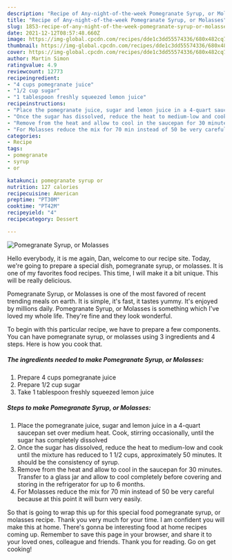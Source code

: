 ```yaml
---
description: "Recipe of Any-night-of-the-week Pomegranate Syrup, or Molasses"
title: "Recipe of Any-night-of-the-week Pomegranate Syrup, or Molasses"
slug: 1853-recipe-of-any-night-of-the-week-pomegranate-syrup-or-molasses
date: 2021-12-12T08:57:48.660Z
image: https://img-global.cpcdn.com/recipes/dde1c3dd55574336/680x482cq70/pomegranate-syrup-or-molasses-recipe-main-photo.jpg
thumbnail: https://img-global.cpcdn.com/recipes/dde1c3dd55574336/680x482cq70/pomegranate-syrup-or-molasses-recipe-main-photo.jpg
cover: https://img-global.cpcdn.com/recipes/dde1c3dd55574336/680x482cq70/pomegranate-syrup-or-molasses-recipe-main-photo.jpg
author: Martin Simon
ratingvalue: 4.9
reviewcount: 12773
recipeingredient:
- "4 cups pomegranate juice"
- "1/2 cup sugar"
- "1 tablespoon freshly squeezed lemon juice"
recipeinstructions:
- "Place the pomegranate juice, sugar and lemon juice in a 4-quart saucepan set over medium heat. Cook, stirring occasionally, until the sugar has completely dissolved"
- "Once the sugar has dissolved, reduce the heat to medium-low and cook until the mixture has reduced to 1 1/2 cups, approximately 50 minutes. It should be the consistency of syrup."
- "Remove from the heat and allow to cool in the saucepan for 30 minutes. Transfer to a glass jar and allow to cool completely before covering and storing in the refrigerator for up to 6 months."
- "For Molasses reduce the mix for 70 min instead of 50 be very careful because at this point it will burn very easily."
categories:
- Recipe
tags:
- pomegranate
- syrup
- or

katakunci: pomegranate syrup or 
nutrition: 127 calories
recipecuisine: American
preptime: "PT30M"
cooktime: "PT42M"
recipeyield: "4"
recipecategory: Dessert

---
```



![Pomegranate Syrup, or Molasses](https://img-global.cpcdn.com/recipes/dde1c3dd55574336/680x482cq70/pomegranate-syrup-or-molasses-recipe-main-photo.jpg)

Hello everybody, it is me again, Dan, welcome to our recipe site. Today, we're going to prepare a special dish, pomegranate syrup, or molasses. It is one of my favorites food recipes. This time, I will make it a bit unique. This will be really delicious.



Pomegranate Syrup, or Molasses is one of the most favored of recent trending meals on earth. It is simple, it's fast, it tastes yummy. It's enjoyed by millions daily. Pomegranate Syrup, or Molasses is something which I've loved my whole life. They're fine and they look wonderful.


To begin with this particular recipe, we have to prepare a few components. You can have pomegranate syrup, or molasses using 3 ingredients and 4 steps. Here is how you cook that.

<!--inarticleads1-->

##### The ingredients needed to make Pomegranate Syrup, or Molasses:

1. Prepare 4 cups pomegranate juice
1. Prepare 1/2 cup sugar
1. Take 1 tablespoon freshly squeezed lemon juice




<!--inarticleads2-->

##### Steps to make Pomegranate Syrup, or Molasses:

1. Place the pomegranate juice, sugar and lemon juice in a 4-quart saucepan set over medium heat. Cook, stirring occasionally, until the sugar has completely dissolved
1. Once the sugar has dissolved, reduce the heat to medium-low and cook until the mixture has reduced to 1 1/2 cups, approximately 50 minutes. It should be the consistency of syrup.
1. Remove from the heat and allow to cool in the saucepan for 30 minutes. Transfer to a glass jar and allow to cool completely before covering and storing in the refrigerator for up to 6 months.
1. For Molasses reduce the mix for 70 min instead of 50 be very careful because at this point it will burn very easily.




So that is going to wrap this up for this special food pomegranate syrup, or molasses recipe. Thank you very much for your time. I am confident you will make this at home. There's gonna be interesting food at home recipes coming up. Remember to save this page in your browser, and share it to your loved ones, colleague and friends. Thank you for reading. Go on get cooking!
